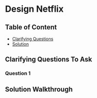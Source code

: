 # Design Netflix

## Table of Content

- [Clarifying Questions](#clarifying-questions-to-ask)
- [Solution](#solution-walkthrough)

## Clarifying Questions To Ask

### Question 1

## Solution Walkthrough

